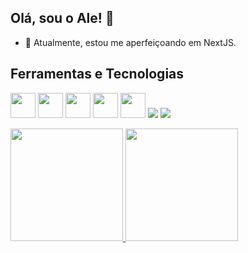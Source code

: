 ## Olá, sou o Ale! 👋


- 🌱 Atualmente, estou me aperfeiçoando em NextJS.

 ## Ferramentas e Tecnologias
 <img src="https://cdn.jsdelivr.net/gh/devicons/devicon@latest/icons/react/react-original-wordmark.svg" width="40" height="40" /> <img src="https://cdn.jsdelivr.net/gh/devicons/devicon@latest/icons/typescript/typescript-original.svg" width="40" height="40" /> <img src="https://cdn.jsdelivr.net/gh/devicons/devicon@latest/icons/javascript/javascript-original.svg" width="40" height="40" /> <img src="https://cdn.jsdelivr.net/gh/devicons/devicon@latest/icons/nextjs/nextjs-original.svg" width="40" height="40" /> <img src="https://cdn.jsdelivr.net/gh/devicons/devicon@latest/icons/nodejs/nodejs-original.svg" width="40" height="40" /> <img src="https://cdn.jsdelivr.net/gh/devicons/devicon@latest/icons/mongodb/mongodb-plain-wordmark.svg" /> <img src="https://cdn.jsdelivr.net/gh/devicons/devicon@latest/icons/mysql/mysql-original-wordmark.svg" />
          
          
          


 <div>
<a href="https://github.com/alexandrermo">
<img loading="lazy" height="180em" src="https://github-readme-stats.vercel.app/api/top-langs/?username=alexandrermo&layout=compact&langs_count=7&theme=dracula"/>
<img loading="lazy" height="180em" src="https://github-readme-stats.vercel.app/api?username=alexandrermo&show_icons=true&theme=dracula&include_all_commits=true&count_private=true"/>
</div>





          

